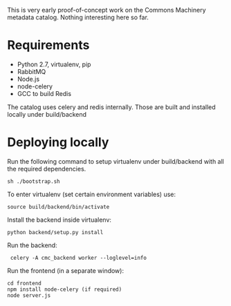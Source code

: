 
This is very early proof-of-concept work on the Commons Machinery metadata catalog. Nothing interesting here so far.

Requirements
============

* Python 2.7, virtualenv, pip
* RabbitMQ
* Node.js
* node-celery
* GCC to build Redis

The catalog uses celery and redis internally. Those are built and installed locally under build/backend

Deploying locally
=================

Run the following command to setup virtualenv under build/backend with all the required dependencies.

    sh ./bootstrap.sh

To enter virtualenv (set certain environment variables) use:

    source build/backend/bin/activate

Install the backend inside virtualenv:

    python backend/setup.py install

Run the backend:

     celery -A cmc_backend worker --loglevel=info

Run the frontend (in a separate window):

    cd frontend
    npm install node-celery (if required)
    node server.js

